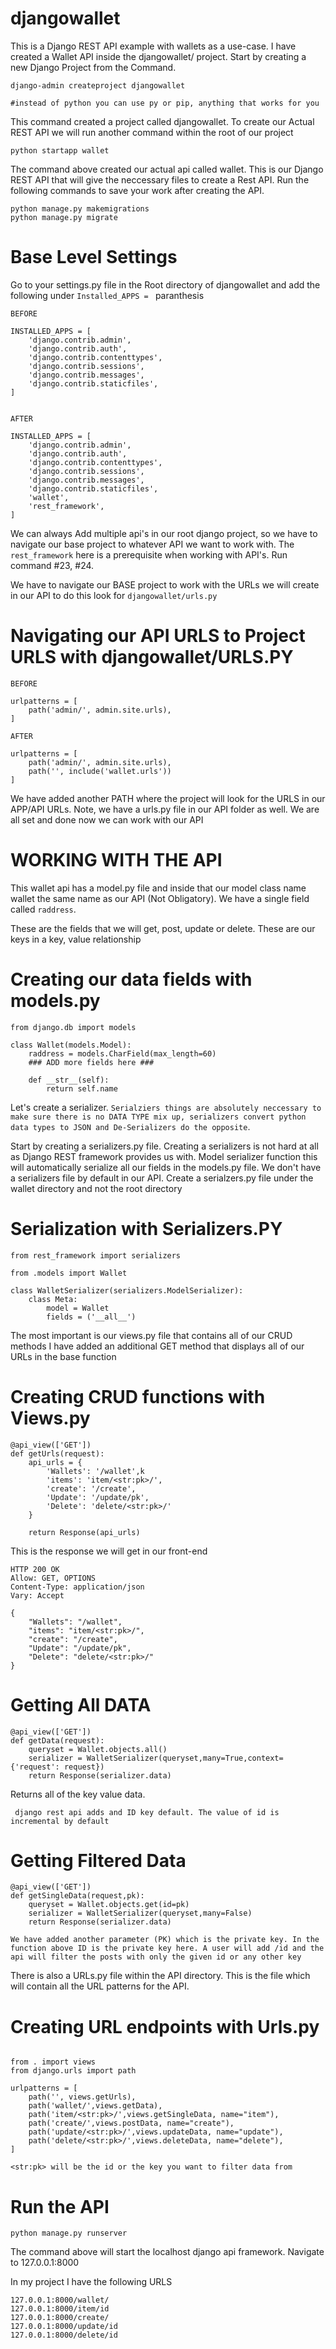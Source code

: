 # djangowallet

This is a Django REST API example with wallets as a use-case. 
I have created a Wallet API inside the djangowallet/ project.
Start by creating a new Django Project from the Command.


```
django-admin createproject djangowallet 

#instead of python you can use py or pip, anything that works for you
```

This command created a project called djangowallet. To create our Actual REST API we will run another command within the root of our project

```
python startapp wallet  
```

The command above created our actual api called wallet. This is our Django REST API that will give the neccessary files to create a Rest API. Run the following commands to save your work after creating the API.

```
python manage.py makemigrations
python manage.py migrate
```

# Base Level Settings #

Go to your settings.py file in the Root directory of djangowallet and add the following under ```Installed_APPS = ``` paranthesis

```
BEFORE

INSTALLED_APPS = [
    'django.contrib.admin',
    'django.contrib.auth',
    'django.contrib.contenttypes',
    'django.contrib.sessions',
    'django.contrib.messages',
    'django.contrib.staticfiles',
]


AFTER

INSTALLED_APPS = [
    'django.contrib.admin',
    'django.contrib.auth',
    'django.contrib.contenttypes',
    'django.contrib.sessions',
    'django.contrib.messages',
    'django.contrib.staticfiles',
    'wallet',
    'rest_framework',
]

```

We can always Add multiple api's in our root django project, so we have to navigate our base project to whatever API we want to work with. The ```rest_framework``` here is a prerequisite when working with API's. Run command #23, #24.

We have to navigate our BASE project to work with the URLs we will create in our API to do this look for ```djangowallet/urls.py```


# Navigating our API URLS to Project URLS with djangowallet/URLS.PY #

```
BEFORE

urlpatterns = [
    path('admin/', admin.site.urls),
]

AFTER

urlpatterns = [
    path('admin/', admin.site.urls),
    path('', include('wallet.urls'))
]
```

We have added another PATH where the project will look for the URLS in our APP/API URLs. Note, we have a urls.py file in our API folder as well. We are all set and done now we can work with our API


# WORKING WITH THE API #

This wallet api has a model.py file and inside that our model class name wallet the same name as our API (Not Obligatory). We have a single field called ```raddress```. 

These are the fields that we will get, post, update or delete. These are our keys in a key, value relationship

# Creating our data fields with models.py #

```
from django.db import models

class Wallet(models.Model):
    raddress = models.CharField(max_length=60)
    ### ADD more fields here ###

    def __str__(self):
        return self.name
```

Let's create a serializer. 
```Serialziers things are absolutely neccessary to make sure there is no DATA TYPE mix up, serializers convert python data types to JSON and De-Serializers do the opposite```.
 
Start by creating a serializers.py file. 
Creating a serializers is not hard at all as Django REST framework provides us with.
Model serializer function this will automatically serialize all our fields in the models.py file. 
We don't have a serializers file by default in our API. 
Create a serialzers.py file under the wallet directory and not the root directory

# Serialization with Serializers.PY

```
from rest_framework import serializers

from .models import Wallet

class WalletSerializer(serializers.ModelSerializer):
    class Meta:
        model = Wallet
        fields = ('__all__')
```



The most important is our views.py file that contains all of our CRUD methods I have added an additional GET method that displays all of our URLs in the base function

# Creating CRUD functions with Views.py


```
@api_view(['GET'])
def getUrls(request):
    api_urls = {
        'Wallets': '/wallet',k
        'items': 'item/<str:pk>/',
        'create': '/create',
        'Update': '/update/pk',
        'Delete': 'delete/<str:pk>/'
    }
  
    return Response(api_urls)
```

This is the response we will get in our front-end


```
HTTP 200 OK
Allow: GET, OPTIONS
Content-Type: application/json
Vary: Accept

{
    "Wallets": "/wallet",
    "items": "item/<str:pk>/",
    "create": "/create",
    "Update": "/update/pk",
    "Delete": "delete/<str:pk>/"
}
```

# Getting All DATA

```
@api_view(['GET'])
def getData(request):
    queryset = Wallet.objects.all()
    serializer = WalletSerializer(queryset,many=True,context={'request': request})
    return Response(serializer.data)
```

Returns all of the key value data.

``` django rest api adds and ID key default. The value of id is incremental by default```


# Getting Filtered Data

```
@api_view(['GET'])
def getSingleData(request,pk):
    queryset = Wallet.objects.get(id=pk)
    serializer = WalletSerializer(queryset,many=False)
    return Response(serializer.data)
```

``` We have added another parameter (PK) which is the private key. In the function above ID is the private key here. A user will add /id and the api will filter the posts with only the given id or any other key ```

There is also a URLs.py file within the API directory. This is the file which will contain all the URL patterns for the API.

# Creating URL endpoints with Urls.py
```

from . import views
from django.urls import path

urlpatterns = [
    path('', views.getUrls),
    path('wallet/',views.getData),
    path('item/<str:pk>/',views.getSingleData, name="item"),
    path('create/',views.postData, name="create"),
    path('update/<str:pk>/',views.updateData, name="update"),
    path('delete/<str:pk>/',views.deleteData, name="delete"),
]
```

``` <str:pk> will be the id or the key you want to filter data from ```

# Run the API

``` python manage.py runserver ```

The command above will start the localhost django api framework. Navigate to 127.0.0.1:8000

In my project I have the following URLS

```
127.0.0.1:8000/wallet/
127.0.0.1:8000/item/id
127.0.0.1:8000/create/
127.0.0.1:8000/update/id
127.0.0.1:8000/delete/id
```




